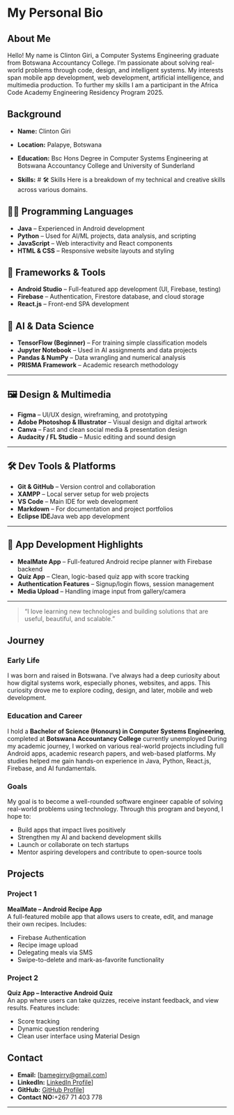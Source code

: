 # My Personal Bio

## About Me
Hello! My name is Clinton Giri, a Computer Systems Engineering graduate from Botswana Accountancy College. I’m passionate about solving real-world problems through code, design, and intelligent systems. My interests span mobile app development, web development, artificial intelligence, and multimedia production. To further my skills I am a participant in the Africa Code Academy Engineering Residency Program 2025.

## Background
- **Name:** Clinton Giri
- **Location:** Palapye, Botswana
- **Education:** Bsc Hons Degree in Computer Systems Engineering at Botswana Accountancy College and University of Sunderland


- **Skills:** # 🛠️ Skills
Here is a breakdown of my technical and creative skills across various domains.

## 👨‍💻 Programming Languages
- **Java** – Experienced in Android development
- **Python** – Used for AI/ML projects, data analysis, and scripting
- **JavaScript** – Web interactivity and React components
- **HTML & CSS** – Responsive website layouts and styling


## 🧱 Frameworks & Tools
- **Android Studio** – Full-featured app development (UI, Firebase, testing)
- **Firebase** – Authentication, Firestore database, and cloud storage
- **React.js** – Front-end SPA development

## 🤖 AI & Data Science

- **TensorFlow (Beginner)** – For training simple classification models
- **Jupyter Notebook** – Used in AI assignments and data projects
- **Pandas & NumPy** – Data wrangling and numerical analysis
- **PRISMA Framework** – Academic research methodology

---
## 🖼️ Design & Multimedia
- **Figma** – UI/UX design, wireframing, and prototyping
- **Adobe Photoshop & Illustrator** – Visual design and digital artwork
- **Canva** – Fast and clean social media & presentation design
- **Audacity / FL Studio** – Music editing and sound design

---
## 🛠️ Dev Tools & Platforms
- **Git & GitHub** – Version control and collaboration
- **XAMPP** – Local server setup for web projects
- **VS Code** – Main IDE for web development
- **Markdown** – For documentation and project portfolios
- **Eclipse IDE**Java web app development

---

## 📱 App Development Highlights

- **MealMate App** – Full-featured Android recipe planner with Firebase backend
- **Quiz App** – Clean, logic-based quiz app with score tracking
- **Authentication Features** – Signup/login flows, session management
- **Media Upload** – Handling image input from gallery/camera

---

> “I love learning new technologies and building solutions that are useful, beautiful, and scalable.”

## Journey
### Early Life
I was born and raised in Botswana. I’ve always had a deep curiosity about how digital systems work, especially phones, websites, and apps. This curiosity drove me to explore coding, design, and later, mobile and web development.

### Education and Career
I hold a **Bachelor of Science (Honours) in Computer Systems Engineering**, completed at **Botswana Accountancy College** currently unemployed
During my academic journey, I worked on various real-world projects including full Android apps, academic research papers, and web-based platforms. My studies helped me gain hands-on experience in Java, Python, React.js, Firebase, and AI fundamentals.

### Goals
My goal is to become a well-rounded software engineer capable of solving real-world problems using technology. Through this program and beyond, I hope to:
- Build apps that impact lives positively
- Strengthen my AI and backend development skills
- Launch or collaborate on tech startups
- Mentor aspiring developers and contribute to open-source tools

## Projects
### Project 1
**MealMate – Android Recipe App**  
A full-featured mobile app that allows users to create, edit, and manage their own recipes. Includes:
- Firebase Authentication
- Recipe image upload
- Delegating meals via SMS
- Swipe-to-delete and mark-as-favorite functionality

### Project 2
**Quiz App – Interactive Android Quiz**  
An app where users can take quizzes, receive instant feedback, and view results. Features include:
- Score tracking
- Dynamic question rendering
- Clean user interface using Material Design

## Contact
- **Email:** [bamegirry@gmail.com]
- **LinkedIn:** [LinkedIn Profile](https://www.linkedin.com/in/clinton-giri-7172241a0/)]
- **GitHub:** [GitHub Profile](https://github.com/girination)]
- **Contact NO:**+267 71 403 778

---
